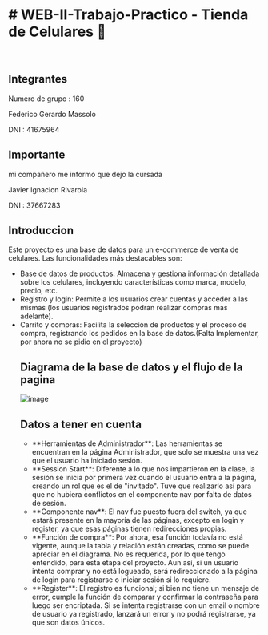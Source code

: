 <h1>  # WEB-II-Trabajo-Practico - Tienda de Celulares 📱 </h1>

<br>

<h2>Integrantes</h2>

Numero de grupo : 160

Federico Gerardo Massolo  

DNI : 41675964

<h2> Importante </h2>
 
mi compañero me informo que dejo la cursada


Javier Ignacion Rivarola  

DNI : 37667283

<h2>Introduccion</h2>

Este proyecto es una base de datos para un e-commerce de venta de celulares. Las funcionalidades más destacables son:
<ul>
<li>Base de datos de productos: Almacena y gestiona información detallada sobre los celulares, incluyendo características como marca, modelo, precio, etc.</li>

<li>Registro y login: Permite a los usuarios crear cuentas y acceder a las mismas (los usuarios registrados podran realizar compras mas adelante).</li>

<li>Carrito y compras: Facilita la selección de productos y el proceso de compra, registrando los pedidos en la base de datos.(Falta Implementar, por ahora no se pidio en el proyecto)</li>

 <h2>Diagrama de la base de datos y el flujo de la pagina</h2>

![image](https://github.com/user-attachments/assets/0dca1b5f-9523-4208-a08f-65812b9ef3f8)

<h2>Datos a tener en cuenta</h2>

<ul> 
 <li>**Herramientas de Administrador**: Las herramientas se encuentran en la página Administrador, que solo se muestra una vez que el usuario ha iniciado sesión.</li> 
 
 <li>**Session Start**: Diferente a lo que nos impartieron en la clase, la sesión se inicia por primera vez cuando el usuario entra a la página, creando un rol que es el de "invitado". Tuve que realizarlo así para que no hubiera conflictos en el componente nav por falta de datos de sesión.</li> 
 
 <li>**Componente nav**: El nav fue puesto fuera del switch, ya que estará presente en la mayoría de las páginas, excepto en login y register, ya que esas páginas tienen redirecciones propias.</li> <li>**Función de compra**: Por ahora, esa función todavía no está vigente, aunque la tabla y relación están creadas, como se puede apreciar en el diagrama. No es requerida, por lo que tengo entendido, para esta etapa del proyecto. Aun así, si un usuario intenta comprar y no está logueado, será redireccionado a la página de login para registrarse o iniciar sesión si lo requiere.</li> 
 
 <li>**Register**: El registro es funcional; si bien no tiene un mensaje de error, cumple la función de comparar y confirmar la contraseña para luego ser encriptada. Si se intenta registrarse con un email o nombre de usuario ya registrado, lanzará un error y no podrá registrarse, ya que son datos únicos.</li> 
</ul>

